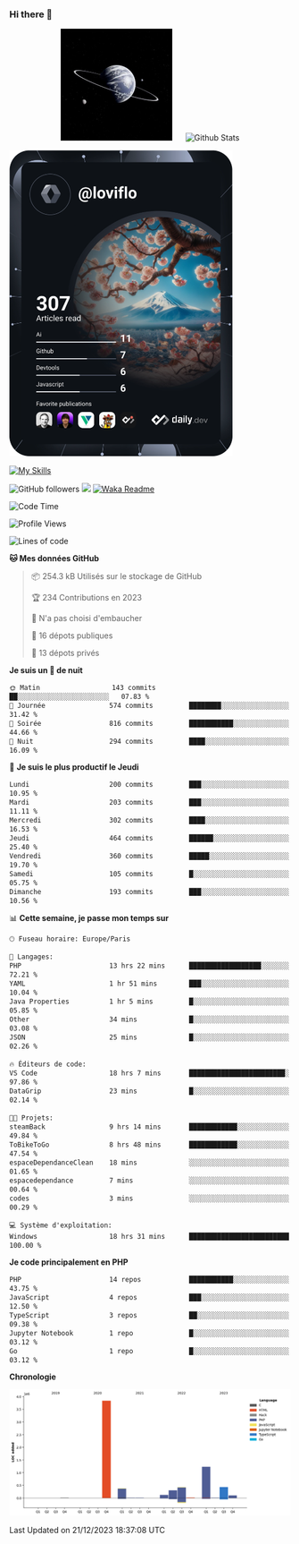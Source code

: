 ### Hi there 👋

<p align="center">
  <img src="https://github.com/Loviflo/Loviflo/blob/main/img/portrait.jpg" alt="Loviflo" height="200" style="margin-right: 20px"/>
  <img src="https://github-readme-stats.vercel.app/api?username=Loviflo&show_icons=true&theme=graywhite" alt="Github Stats" />
</p>

<a href="https://app.daily.dev/loviflo"><img src="https://github.com/loviflo/loviflo/blob/main/devcard.svg" width="400" alt="Loviflo's Dev Card"/></a>


[![My Skills](https://skillicons.dev/icons?i=php,laravel,symfony,mysql,js,ts,html,css,sass,angular,docker,webpack,vscode,figma,git,github,gitlab)](https://skillicons.dev)


![GitHub followers](https://img.shields.io/github/followers/Loviflo?label=Follow&style=social)
![](https://visitor-badge.glitch.me/badge?page_id=Loviflo.Loviflo)
[![Waka Readme](https://github.com/Loviflo/Loviflo/actions/workflows/update-stats.yml/badge.svg)](https://github.com/Loviflo/Loviflo/actions/workflows/update-stats.yml)

<!--START_SECTION:waka-->
![Code Time](http://img.shields.io/badge/Code%20Time-1%2C745%20hrs%2034%20mins-blue)

![Profile Views](http://img.shields.io/badge/Vues%20du%20profil-0-blue)

![Lines of code](https://img.shields.io/badge/Depuis%20Hello%20World%2C%20j%27ai%20%C3%A9crit-6.8%20million%20Lignes%20de%20code-blue)

**🐱 Mes données GitHub** 

> 📦 254.3 kB Utilisés sur le stockage de GitHub 
 > 
> 🏆 234 Contributions en 2023
 > 
> 🚫 N'a pas choisi d'embaucher
 > 
> 📜 16 dépots publiques 
 > 
> 🔑 13 dépots privés 
 > 
**Je suis un 🦉 de nuit** 

```text
🌞 Matin                  143 commits         ██░░░░░░░░░░░░░░░░░░░░░░░   07.83 % 
🌆 Journée                574 commits         ████████░░░░░░░░░░░░░░░░░   31.42 % 
🌃 Soirée                 816 commits         ███████████░░░░░░░░░░░░░░   44.66 % 
🌙 Nuit                   294 commits         ████░░░░░░░░░░░░░░░░░░░░░   16.09 % 
```
📅 **Je suis le plus productif le Jeudi** 

```text
Lundi                    200 commits         ███░░░░░░░░░░░░░░░░░░░░░░   10.95 % 
Mardi                    203 commits         ███░░░░░░░░░░░░░░░░░░░░░░   11.11 % 
Mercredi                 302 commits         ████░░░░░░░░░░░░░░░░░░░░░   16.53 % 
Jeudi                    464 commits         ██████░░░░░░░░░░░░░░░░░░░   25.40 % 
Vendredi                 360 commits         █████░░░░░░░░░░░░░░░░░░░░   19.70 % 
Samedi                   105 commits         █░░░░░░░░░░░░░░░░░░░░░░░░   05.75 % 
Dimanche                 193 commits         ███░░░░░░░░░░░░░░░░░░░░░░   10.56 % 
```


📊 **Cette semaine, je passe mon temps sur** 

```text
🕑︎ Fuseau horaire: Europe/Paris

💬 Langages: 
PHP                      13 hrs 22 mins      ██████████████████░░░░░░░   72.21 % 
YAML                     1 hr 51 mins        ███░░░░░░░░░░░░░░░░░░░░░░   10.04 % 
Java Properties          1 hr 5 mins         █░░░░░░░░░░░░░░░░░░░░░░░░   05.85 % 
Other                    34 mins             █░░░░░░░░░░░░░░░░░░░░░░░░   03.08 % 
JSON                     25 mins             █░░░░░░░░░░░░░░░░░░░░░░░░   02.26 % 

🔥 Éditeurs de code: 
VS Code                  18 hrs 7 mins       ████████████████████████░   97.86 % 
DataGrip                 23 mins             █░░░░░░░░░░░░░░░░░░░░░░░░   02.14 % 

🐱‍💻 Projets: 
steamBack                9 hrs 14 mins       ████████████░░░░░░░░░░░░░   49.84 % 
ToBikeToGo               8 hrs 48 mins       ████████████░░░░░░░░░░░░░   47.54 % 
espaceDependanceClean    18 mins             ░░░░░░░░░░░░░░░░░░░░░░░░░   01.65 % 
espacedependance         7 mins              ░░░░░░░░░░░░░░░░░░░░░░░░░   00.64 % 
codes                    3 mins              ░░░░░░░░░░░░░░░░░░░░░░░░░   00.29 % 

💻 Système d'exploitation: 
Windows                  18 hrs 31 mins      █████████████████████████   100.00 % 
```

**Je code principalement en PHP** 

```text
PHP                      14 repos            ███████████░░░░░░░░░░░░░░   43.75 % 
JavaScript               4 repos             ███░░░░░░░░░░░░░░░░░░░░░░   12.50 % 
TypeScript               3 repos             ██░░░░░░░░░░░░░░░░░░░░░░░   09.38 % 
Jupyter Notebook         1 repo              █░░░░░░░░░░░░░░░░░░░░░░░░   03.12 % 
Go                       1 repo              █░░░░░░░░░░░░░░░░░░░░░░░░   03.12 % 
```



**Chronologie**

![Lines of Code chart](https://raw.githubusercontent.com/Loviflo/Loviflo/main/assets/bar_graph.png)


 Last Updated on 21/12/2023 18:37:08 UTC
<!--END_SECTION:waka-->
